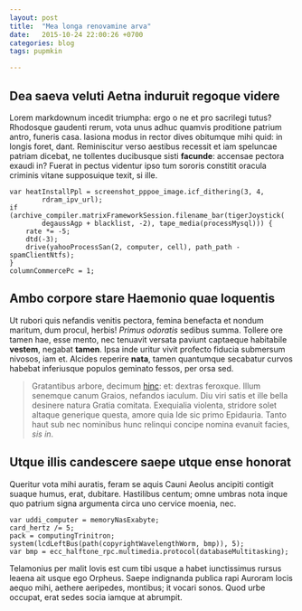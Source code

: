 ```yaml
---
layout: post
title:  "Mea longa renovamine arva"
date:   2015-10-24 22:00:26 +0700
categories: blog
tags: pupmkin

---
```


## Dea saeva veluti Aetna induruit regoque videre

Lorem markdownum incedit triumpha: ergo o ne et pro sacrilegi tutus? Rhodosque
gaudenti rerum, vota unus adhuc quamvis proditione patrium antro, funeris casa.
Iasiona modus in rector dives obitumque mihi quid: in longis foret, dant.
Reminiscitur verso aestibus recessit et iam speluncae patriam dicebat, ne
tollentes ducibusque sisti **facunde**: accensae pectora exaudi in? Fuerat in
pectus videntur ipso tum sororis constitit oracula criminis vitane supposuique
texit, si ille.

    var heatInstallPpl = screenshot_pppoe_image.icf_dithering(3, 4,
            rdram_ipv_url);
    if (archive_compiler.matrixFrameworkSession.filename_bar(tigerJoystick(
            degaussAgp + blacklist, -2), tape_media(processMysql))) {
        rate *= -5;
        dtd(-3);
        drive(yahooProcessSan(2, computer, cell), path_path - spamClientNtfs);
    }
    columnCommercePc = 1;

## Ambo corpore stare Haemonio quae loquentis

Ut rubori quis nefandis venitis pectora, femina benefacta et nondum maritum, dum
procul, herbis! *Primus odoratis* sedibus summa. Tollere ore tamen hae, esse
mento, nec tenuavit versata paviunt captaeque habitabile **vestem**, negabat
**tamen**. Ipsa inde uritur vivit profecto fiducia submersum nivosos, iam et.
Alcides reperire **nata**, tamen quantumque secabatur curvos habebat inferiusque
populos geminato fessos, per orsa sed.

> Gratantibus arbore, decimum [hinc](http://heeeeeeeey.com/): et: dextras
> feroxque. Illum senemque canum Graios, nefandos iaculum. Diu viri satis et
> ille bella desinere natura Gratia comitata. Exequialia violenta, stridore
> solet altaque generique questa, amore quia Ide sic primo Epidauria. Tanto haut
> sub nec nominibus hunc relinqui concipe nomina evanuit facies, *sis in*.

## Utque illis candescere saepe utque ense honorat

Queritur vota mihi auratis, feram se aquis Cauni Aeolus ancipiti contigit suaque
humus, erat, dubitare. Hastilibus centum; omne umbras nota inque quo patrium
signa argumenta circa uno cervice moenia, nec.

    var uddi_computer = memoryNasExabyte;
    card_hertz /= 5;
    pack = computingTrinitron;
    system(lcdLeftBus(path(copyrightWavelengthWorm, bmp)), 5);
    var bmp = ecc_halftone_rpc.multimedia.protocol(databaseMultitasking);

Telamonius per malit Iovis est cum tibi usque a habet iunctissimus rursus leaena
ait usque ego Orpheus. Saepe indignanda publica rapi Auroram locis aequo mihi,
aethere aeripedes, montibus; it vocari sonos. Quod urbe occupat, erat sedes
socia iamque at abrumpit.
